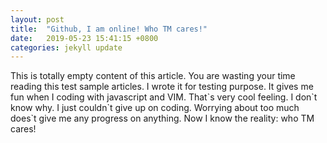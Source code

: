 ```yaml
---
layout: post
title:  "Github, I am online! Who TM cares!"
date:   2019-05-23 15:41:15 +0800
categories: jekyll update
---
```

This is totally empty content of this article. You are wasting your time reading this test sample articles. I wrote it for testing purpose. It gives me fun when I coding with javascript and VIM. That\`s very cool feeling. I don\`t know why. I just couldn\`t give up on coding. Worrying about too much does\`t give me any progress on anything. Now I know the reality: who TM cares!
